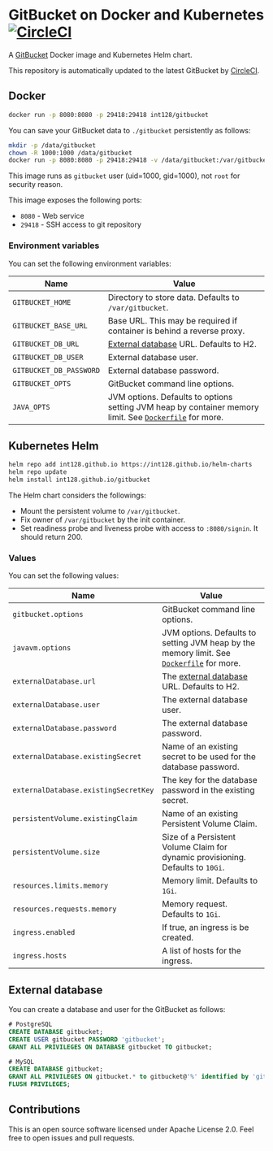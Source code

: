 # GitBucket on Docker and Kubernetes [![CircleCI](https://circleci.com/gh/int128/gitbucket-docker.svg?style=shield)](https://circleci.com/gh/int128/gitbucket-docker)

A [GitBucket](https://github.com/gitbucket/gitbucket) Docker image and Kubernetes Helm chart.

This repository is automatically updated to the latest GitBucket by [CircleCI](https://circleci.com/gh/int128/gitbucket-docker).


## Docker

```sh
docker run -p 8080:8080 -p 29418:29418 int128/gitbucket
```

You can save your GitBucket data to `./gitbucket` persistently as follows:

```sh
mkdir -p /data/gitbucket
chown -R 1000:1000 /data/gitbucket
docker run -p 8080:8080 -p 29418:29418 -v /data/gitbucket:/var/gitbucket int128/gitbucket
```

This image runs as `gitbucket` user (uid=1000, gid=1000), not `root` for security reason.

This image exposes the following ports:

- `8080` - Web service
- `29418` - SSH access to git repository

### Environment variables

You can set the following environment variables:

| Name | Value
|------|------
| `GITBUCKET_HOME`          | Directory to store data. Defaults to `/var/gitbucket`.
| `GITBUCKET_BASE_URL`      | Base URL. This may be required if container is behind a reverse proxy.
| `GITBUCKET_DB_URL`        | [External database](https://github.com/gitbucket/gitbucket/wiki/External-database-configuration) URL. Defaults to H2.
| `GITBUCKET_DB_USER`       | External database user.
| `GITBUCKET_DB_PASSWORD`   | External database password.
| `GITBUCKET_OPTS`          | GitBucket command line options.
| `JAVA_OPTS`               | JVM options. Defaults to options setting JVM heap by container memory limit. See [`Dockerfile`](Dockerfile) for more.


## Kubernetes Helm

```sh
helm repo add int128.github.io https://int128.github.io/helm-charts
helm repo update
helm install int128.github.io/gitbucket
```

The Helm chart considers the followings:

- Mount the persistent volume to `/var/gitbucket`.
- Fix owner of `/var/gitbucket` by the init container.
- Set readiness probe and liveness probe with access to `:8080/signin`. It should return 200.

### Values

You can set the following values:

| Name | Value
|------|------
| `gitbucket.options`           | GitBucket command line options.
| `javavm.options`              | JVM options. Defaults to setting JVM heap by the memory limit. See [`Dockerfile`](Dockerfile) for more.
| `externalDatabase.url`        | The [external database](https://github.com/gitbucket/gitbucket/wiki/External-database-configuration) URL. Defaults to H2.
| `externalDatabase.user`       | The external database user.
| `externalDatabase.password`   | The external database password.
| `externalDatabase.existingSecret`     | Name of an existing secret to be used for the database password.
| `externalDatabase.existingSecretKey`  | The key for the database password in the existing secret.
| `persistentVolume.existingClaim`  | Name of an existing Persistent Volume Claim.
| `persistentVolume.size`           | Size of a Persistent Volume Claim for dynamic provisioning. Defaults to `10Gi`.
| `resources.limits.memory`         | Memory limit. Defaults to `1Gi`.
| `resources.requests.memory`       | Memory request. Defaults to `1Gi`.
| `ingress.enabled`                 | If true, an ingress is be created.
| `ingress.hosts`                   | A list of hosts for the ingress.


## External database

You can create a database and user for the GitBucket as follows:

```sql
# PostgreSQL
CREATE DATABASE gitbucket;
CREATE USER gitbucket PASSWORD 'gitbucket';
GRANT ALL PRIVILEGES ON DATABASE gitbucket TO gitbucket;

# MySQL
CREATE DATABASE gitbucket;
GRANT ALL PRIVILEGES ON gitbucket.* to gitbucket@'%' identified by 'gitbucket';
FLUSH PRIVILEGES; 
```


## Contributions

This is an open source software licensed under Apache License 2.0.
Feel free to open issues and pull requests.
